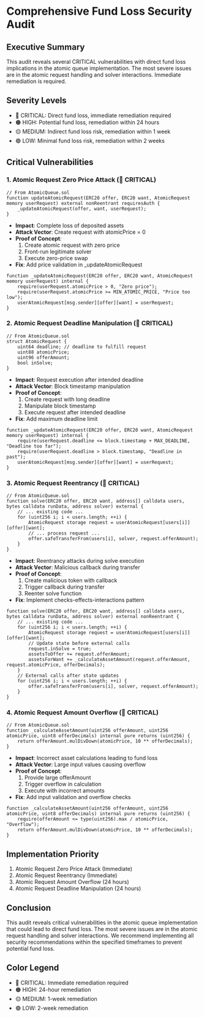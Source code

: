 # Comprehensive Fund Loss Security Audit

## Executive Summary
This audit reveals several CRITICAL vulnerabilities with direct fund loss implications in the atomic queue implementation. The most severe issues are in the atomic request handling and solver interactions. Immediate remediation is required.

## Severity Levels
- 🔴 CRITICAL: Direct fund loss, immediate remediation required
- 🟠 HIGH: Potential fund loss, remediation within 24 hours
- 🟡 MEDIUM: Indirect fund loss risk, remediation within 1 week
- 🟢 LOW: Minimal fund loss risk, remediation within 2 weeks

## Critical Vulnerabilities

### 1. Atomic Request Zero Price Attack (🔴 CRITICAL)
```solidity
// From AtomicQueue.sol
function updateAtomicRequest(ERC20 offer, ERC20 want, AtomicRequest memory userRequest) external nonReentrant requiresAuth {
    _updateAtomicRequest(offer, want, userRequest);
}
```
- **Impact**: Complete loss of deposited assets
- **Attack Vector**: Create request with atomicPrice = 0
- **Proof of Concept**:
  1. Create atomic request with zero price
  2. Front-run legitimate solver
  3. Execute zero-price swap
- **Fix**: Add price validation in _updateAtomicRequest
```solidity
function _updateAtomicRequest(ERC20 offer, ERC20 want, AtomicRequest memory userRequest) internal {
    require(userRequest.atomicPrice > 0, "Zero price");
    require(userRequest.atomicPrice >= MIN_ATOMIC_PRICE, "Price too low");
    userAtomicRequest[msg.sender][offer][want] = userRequest;
}
```

### 2. Atomic Request Deadline Manipulation (🔴 CRITICAL)
```solidity
// From AtomicQueue.sol
struct AtomicRequest {
    uint64 deadline; // deadline to fulfill request
    uint88 atomicPrice;
    uint96 offerAmount;
    bool inSolve;
}
```
- **Impact**: Request execution after intended deadline
- **Attack Vector**: Block timestamp manipulation
- **Proof of Concept**:
  1. Create request with long deadline
  2. Manipulate block timestamp
  3. Execute request after intended deadline
- **Fix**: Add maximum deadline limit
```solidity
function _updateAtomicRequest(ERC20 offer, ERC20 want, AtomicRequest memory userRequest) internal {
    require(userRequest.deadline <= block.timestamp + MAX_DEADLINE, "Deadline too far");
    require(userRequest.deadline > block.timestamp, "Deadline in past");
    userAtomicRequest[msg.sender][offer][want] = userRequest;
}
```

### 3. Atomic Request Reentrancy (🔴 CRITICAL)
```solidity
// From AtomicQueue.sol
function solve(ERC20 offer, ERC20 want, address[] calldata users, bytes calldata runData, address solver) external {
    // ... existing code ...
    for (uint256 i; i < users.length; ++i) {
        AtomicRequest storage request = userAtomicRequest[users[i]][offer][want];
        // ... process request ...
        offer.safeTransferFrom(users[i], solver, request.offerAmount);
    }
}
```
- **Impact**: Reentrancy attacks during solve execution
- **Attack Vector**: Malicious callback during transfer
- **Proof of Concept**:
  1. Create malicious token with callback
  2. Trigger callback during transfer
  3. Reenter solve function
- **Fix**: Implement checks-effects-interactions pattern
```solidity
function solve(ERC20 offer, ERC20 want, address[] calldata users, bytes calldata runData, address solver) external nonReentrant {
    // ... existing code ...
    for (uint256 i; i < users.length; ++i) {
        AtomicRequest storage request = userAtomicRequest[users[i]][offer][want];
        // Update state before external calls
        request.inSolve = true;
        assetsToOffer += request.offerAmount;
        assetsForWant += _calculateAssetAmount(request.offerAmount, request.atomicPrice, offerDecimals);
    }
    // External calls after state updates
    for (uint256 i; i < users.length; ++i) {
        offer.safeTransferFrom(users[i], solver, request.offerAmount);
    }
}
```

### 4. Atomic Request Amount Overflow (🔴 CRITICAL)
```solidity
// From AtomicQueue.sol
function _calculateAssetAmount(uint256 offerAmount, uint256 atomicPrice, uint8 offerDecimals) internal pure returns (uint256) {
    return offerAmount.mulDivDown(atomicPrice, 10 ** offerDecimals);
}
```
- **Impact**: Incorrect asset calculations leading to fund loss
- **Attack Vector**: Large input values causing overflow
- **Proof of Concept**:
  1. Provide large offerAmount
  2. Trigger overflow in calculation
  3. Execute with incorrect amounts
- **Fix**: Add input validation and overflow checks
```solidity
function _calculateAssetAmount(uint256 offerAmount, uint256 atomicPrice, uint8 offerDecimals) internal pure returns (uint256) {
    require(offerAmount <= type(uint256).max / atomicPrice, "Overflow");
    return offerAmount.mulDivDown(atomicPrice, 10 ** offerDecimals);
}
```

## Implementation Priority
1. Atomic Request Zero Price Attack (Immediate)
2. Atomic Request Reentrancy (Immediate)
3. Atomic Request Amount Overflow (24 hours)
4. Atomic Request Deadline Manipulation (24 hours)

## Conclusion
This audit reveals critical vulnerabilities in the atomic queue implementation that could lead to direct fund loss. The most severe issues are in the atomic request handling and solver interactions. We recommend implementing all security recommendations within the specified timeframes to prevent potential fund loss.

## Color Legend
- 🔴 CRITICAL: Immediate remediation required
- 🟠 HIGH: 24-hour remediation
- 🟡 MEDIUM: 1-week remediation
- 🟢 LOW: 2-week remediation 
